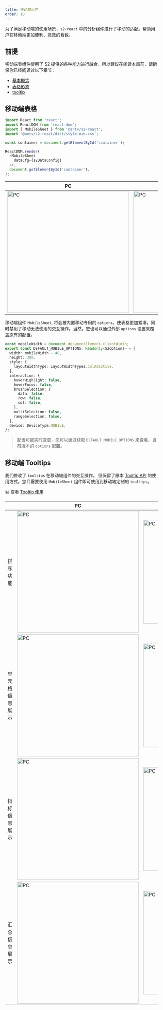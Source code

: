 ```yaml
---
title: 移动端组件 
order: 10 
---
```


为了满足移动端的使用场景，`s2-react` 中的分析组件进行了移动的适配。帮助用户在移动端更加便利、高效的看数。

## 前提

移动端表组件使用了 S2 提供的各种能力进行融合，所以建议在阅读本章前，请确保你已经阅读过以下章节：

- [基本概念](/zh/docs/manual/basic/base-concept)
- [表格形态](/zh/docs/manual/basic/sheet-type/pivot-mode)
- [tooltip](/zh/docs/manual/basic/tooltip)

## 移动端表格

```ts
import React from 'react';
import ReactDOM from 'react-dom';
import { MobileSheet } from '@antv/s2-react';
import '@antv/s2-react/dist/style.min.css';

const container = document.getElementById('container');

ReactDOM.render(
  <MobileSheet
    dataCfg={s2DataConfig}
  />,
  document.getElementById('container'),
);

```

| PC                                                                                                                                                    | Mobile                                                       |
|-------------------------------------------------------------------------------------------------------------------------------------------------------| ------------------------------------------------------------ |
| <img src="https://gw.alipayobjects.com/mdn/rms_56cbb2/afts/img/A*dIc6S47zmm4AAAAAAAAAAAAAARQnAQ" alt="PC" style="width: 400px; max-height: 100%; max-width: initial;" /> | <img src="https://gw.alipayobjects.com/mdn/rms_56cbb2/afts/img/A*cf2uQYVVStQAAAAAAAAAAAAAARQnAQ" alt="PC" style="width: 400px; max-height: 100%;" /> |

移动端组件 `MobileSheet`, 将会被内置移动专用的 `options`，使表格更加紧凑，同时禁用了移动无法使用的交互操作。当然，您也可以通过外部 `options` 设置来覆盖原有的配置。

```ts
const mobileWidth = document.documentElement.clientWidth;
export const DEFAULT_MOBILE_OPTIONS: Readonly<S2Options> = {
  width: mobileWidth - 40,
  height: 380,
  style: {
    layoutWidthType: LayoutWidthTypes.ColAdaptive,
  },
  interaction: {
    hoverHighlight: false,
    hoverFocus: false,
    brushSelection: {
      data: false,
      row: false,
      col: false,
    },
    multiSelection: false,
    rangeSelection: false,
  },
  device: DeviceType.MOBILE,
};
```

> 配置可能实时变更，您可以通过获取 `DEFAULT_MOBILE_OPTIONS` 来查看，当前版本的 `options` 配置。

## 移动端 Tooltips

我们修改了 `tooltips` 在移动端组件的交互操作。
但保留了原本 [Tooltip API](/zh/docs/api/basic-class/base-tooltip) 的使用方式，您只需要使用 `MobileSheet` 组件即可使用到移动端定制的 `tooltips`。

​📊 查看 [Tooltip 使用](/zh/docs/manual/basic/tooltip)

|               | PC                                                                                                                                                                       | Mobile                                                                                                                                                                   |
| ------------- |--------------------------------------------------------------------------------------------------------------------------------------------------------------------------|--------------------------------------------------------------------------------------------------------------------------------------------------------------------------|
| 排序功能      | <img src="https://gw.alipayobjects.com/mdn/rms_56cbb2/afts/img/A*SuBwToVzrYwAAAAAAAAAAAAAARQnAQ" alt="PC" style="width: 400px; max-height: 100%; max-width: initial;" /> | <img src="https://gw.alipayobjects.com/mdn/rms_56cbb2/afts/img/A*4CgUTI8jOyYAAAAAAAAAAAAAARQnAQ" alt="PC" style="width: 340px; max-height: 100%; max-width: initial;" /> |
| 单元格信息展示 | <img src="https://gw.alipayobjects.com/mdn/rms_56cbb2/afts/img/A*pu7ESbzNqXkAAAAAAAAAAAAAARQnAQ" alt="PC" style="width: 400px; max-height: 100%; max-width: initial;"/>  | <img src="https://gw.alipayobjects.com/mdn/rms_56cbb2/afts/img/A*gv-BQaGJTjEAAAAAAAAAAAAAARQnAQ" alt="PC"  style="width:340px; max-height: 100%; max-width: initial;"/>      |
| 指标信息展示   | <img src="https://gw.alipayobjects.com/mdn/rms_56cbb2/afts/img/A*MvUtT7j0BggAAAAAAAAAAAAAARQnAQ" alt="PC" style="width: 400px; max-height: 100%; max-width: initial;" /> | <img src="https://gw.alipayobjects.com/mdn/rms_56cbb2/afts/img/A*rF4USJO5nAkAAAAAAAAAAAAAARQnAQ" alt="PC" style="width:340px; max-height: 100%; max-width: initial;" />      |
| 汇总信息展示   | <img src="https://gw.alipayobjects.com/mdn/rms_56cbb2/afts/img/A*5rg6QrEmmeAAAAAAAAAAAAAAARQnAQ" alt="PC" style="width: 400px; max-height: 100%; max-width: initial;" /> | <img src="https://gw.alipayobjects.com/mdn/rms_56cbb2/afts/img/A*IUQqSrzxKXwAAAAAAAAAAAAAARQnAQ" alt="PC" style="width:340px; max-height: 100%; max-width: initial;" />      |
